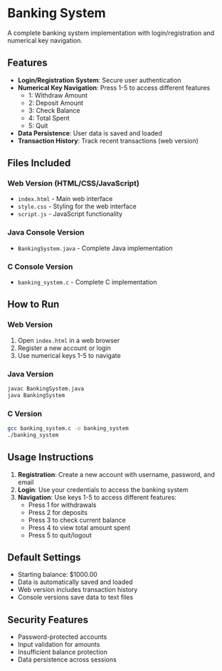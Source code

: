# Banking System

A complete banking system implementation with login/registration and numerical key navigation.

## Features

- **Login/Registration System**: Secure user authentication
- **Numerical Key Navigation**: Press 1-5 to access different features
  - 1: Withdraw Amount
  - 2: Deposit Amount  
  - 3: Check Balance
  - 4: Total Spent
  - 5: Quit
- **Data Persistence**: User data is saved and loaded
- **Transaction History**: Track recent transactions (web version)

## Files Included

### Web Version (HTML/CSS/JavaScript)
- `index.html` - Main web interface
- `style.css` - Styling for the web interface
- `script.js` - JavaScript functionality

### Java Console Version
- `BankingSystem.java` - Complete Java implementation

### C Console Version
- `banking_system.c` - Complete C implementation

## How to Run

### Web Version
1. Open `index.html` in a web browser
2. Register a new account or login
3. Use numerical keys 1-5 to navigate

### Java Version
```bash
javac BankingSystem.java
java BankingSystem
```

### C Version
```bash
gcc banking_system.c -o banking_system
./banking_system
```

## Usage Instructions

1. **Registration**: Create a new account with username, password, and email
2. **Login**: Use your credentials to access the banking system
3. **Navigation**: Use keys 1-5 to access different features:
   - Press 1 for withdrawals
   - Press 2 for deposits
   - Press 3 to check current balance
   - Press 4 to view total amount spent
   - Press 5 to quit/logout

## Default Settings

- Starting balance: $1000.00
- Data is automatically saved and loaded
- Web version includes transaction history
- Console versions save data to text files

## Security Features

- Password-protected accounts
- Input validation for amounts
- Insufficient balance protection
- Data persistence across sessions
